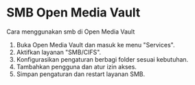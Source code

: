 # SMB Open Media Vault
Cara menggunakan smb di Open Media Vault
1. Buka Open Media Vault dan masuk ke menu "Services".
2. Aktifkan layanan "SMB/CIFS".
3. Konfigurasikan pengaturan berbagi folder sesuai kebutuhan.
4. Tambahkan pengguna dan atur izin akses.
5. Simpan pengaturan dan restart layanan SMB.  

